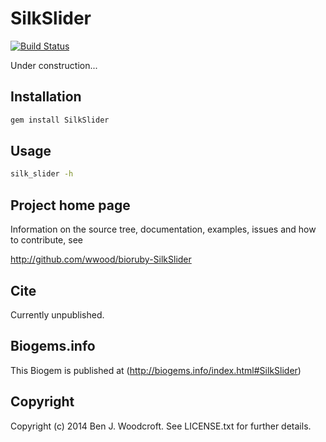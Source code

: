 # SilkSlider

[![Build Status](https://secure.travis-ci.org/wwood/bioruby-SilkSlider.png)](http://travis-ci.org/wwood/bioruby-SilkSlider)

Under construction...

## Installation

```sh
gem install SilkSlider
```

## Usage

```sh
silk_slider -h
```

## Project home page

Information on the source tree, documentation, examples, issues and
how to contribute, see

  http://github.com/wwood/bioruby-SilkSlider

## Cite

Currently unpublished.

## Biogems.info

This Biogem is published at (http://biogems.info/index.html#SilkSlider)

## Copyright

Copyright (c) 2014 Ben J. Woodcroft. See LICENSE.txt for further details.


